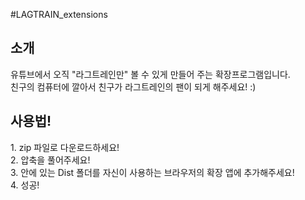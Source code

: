 #LAGTRAIN_extensions
<h2>소개</h2>
유튜브에서 오직 "라그트레인만" 볼 수 있게 만들어 주는 확장프로그램입니다.<br>
친구의 컴퓨터에 깔아서 친구가 라그트레인의 팬이 되게 해주세요! :)<br>
<h2>사용법!</h2>
1. zip 파일로 다운로드하세요!<br>
2. 압축을 풀어주세요!<br>
3. 안에 있는 Dist 폴더를 자신이 사용하는 브라우저의 확장 앱에 추가해주세요!<br>
4. 성공!

